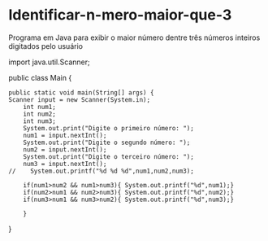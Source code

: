 # Identificar-n-mero-maior-que-3
Programa em Java para exibir o maior número dentre três números inteiros digitados pelo usuário

import java.util.Scanner;


public class Main
{
    
	public static void main(String[] args) {
	Scanner input = new Scanner(System.in);
	    int num1;
	    int num2;
	    int num3;
	    System.out.print("Digite o primeiro número: ");
	    num1 = input.nextInt();
	    System.out.print("Digite o segundo número: ");
	    num2 = input.nextInt();
	    System.out.print("Digite o terceiro número: ");
	    num3 = input.nextInt();
	//    System.out.printf("%d %d %d",num1,num2,num3);

	    if(num1>num2 && num1>num3){ System.out.printf("%d",num1);}
	    if(num2>num1 && num2>num3){ System.out.printf("%d",num2);}   
	    if(num3>num1 && num3>num2){ System.out.printf("%d",num3);}
	   	    
	    }
}
